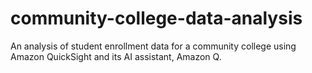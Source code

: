 # community-college-data-analysis
An analysis of student enrollment data for a community college using Amazon QuickSight and its AI assistant, Amazon Q.
